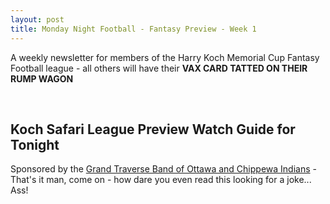 ```yaml
---
layout: post
title: Monday Night Football - Fantasy Preview - Week 1
---
```


A weekly newsletter for members of the Harry Koch Memorial Cup Fantasy Football league - all others will have their **VAX CARD TATTED ON THEIR RUMP WAGON**

<br/>

## Koch Safari League Preview Watch Guide for Tonight

Sponsored by the [Grand Traverse Band of Ottawa and Chippewa Indians](http://www.gtbindians.org/) - That's it man, come on - how dare you even read this looking for a joke... Ass!  
